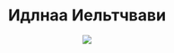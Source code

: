 <h1 align="center">Идлнаа Иельтчвави</h1>

<p align="center">
  <a href="https://skillicons.dev">
    <img src="https://skillicons.dev/icons?i=ts,rust,go,react,vue,astro,svelte,tauri,docker,neovim" />
  </a>
</p>
